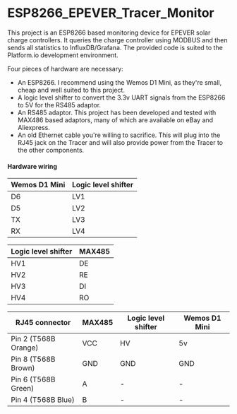 # ESP8266_EPEVER_Tracer_Monitor
This project is an ESP8266 based monitoring device for EPEVER solar charge controllers. It queries the charge controller using MODBUS and then sends all statistics to InfluxDB/Grafana. The provided code is suited to the Platform.io development environment.

Four pieces of hardware are necessary:
- An ESP8266. I recommend using the Wemos D1 Mini, as they're small, cheap and well suited to this project.
- A logic level shifter to convert the 3.3v UART signals from the ESP8266 to 5V for the RS485 adaptor. 
- An RS485 adaptor. This project has been developed and tested with MAX486 based adaptors, many of which are available on eBay and Aliexpress.
- An old Ethernet cable you're willing to sacrifice. This will plug into the RJ45 jack on the Tracer and will also provide power from the Tracer to the other components.


#### Hardware wiring
| Wemos D1 Mini | Logic level shifter |
| ------------ | ------------ |
| D6 | LV1 |
| D5 | LV2 |
| TX  |  LV3 |
| RX  |  LV4 |

| Logic level shifter | MAX485 |
| ------------ | ------------ |
| HV1  | DE |
| HV2 |  RE |
| HV3 | DI |
| HV4 | RO |

| RJ45 connector | MAX485 | Logic level shifter | Wemos D1 Mini
| ------------ | ------------ | ------------ | ------------ |
| Pin 2 (T568B Orange) | VCC | HV | 5v |
| Pin 8 (T568B Brown) |  GND | GND | GND |
| Pin 6 (T568B Green) | A | - | - | 
| Pin 4 (T568B Blue) | B | - | - |
